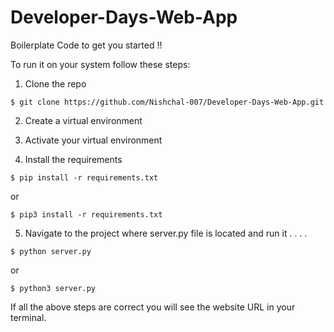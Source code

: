 # Developer-Days-Web-App
Boilerplate Code to get you started !!

To run it on your system follow these steps:

1. Clone the repo
```
$ git clone https://github.com/Nishchal-007/Developer-Days-Web-App.git
```

2. Create a virtual environment

3. Activate your virtual environment

4. Install the requirements
```
$ pip install -r requirements.txt
```
or
```
$ pip3 install -r requirements.txt
```

5. Navigate to the project where server.py file is located and run it . . . .
```
$ python server.py
```
or
```
$ python3 server.py
```

If all the above steps are correct you will see the website URL in your terminal.
